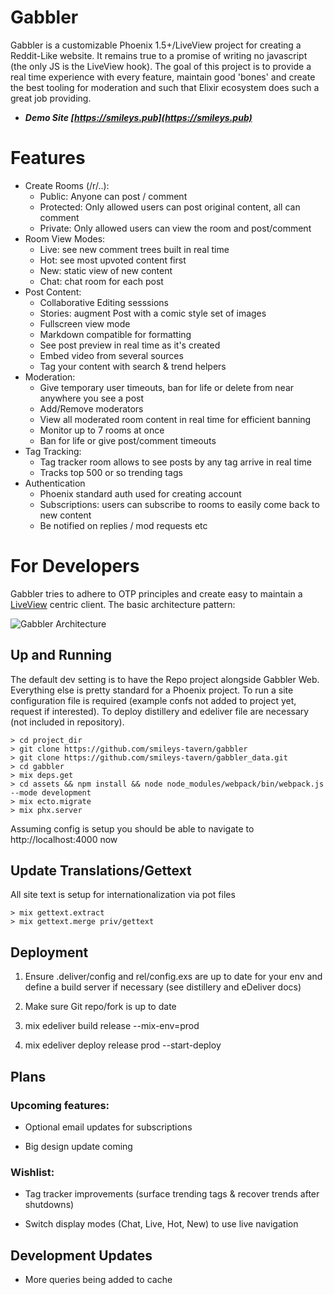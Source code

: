 # Gabbler

Gabbler is a customizable Phoenix 1.5+/LiveView project for creating a Reddit-Like website. It remains true to a promise of writing no javascript (the only JS is the LiveView hook). The goal of this project is to provide a real time experience with every feature, maintain good 'bones' and create the best tooling for moderation and such that Elixir ecosystem does such a great job providing.

- ***Demo Site [https://smileys.pub](https://smileys.pub)***

# Features

- Create Rooms (/r/..):
  - Public: Anyone can post / comment
  - Protected: Only allowed users can post original content, all can comment
  - Private: Only allowed users can view the room and post/comment
- Room View Modes:
  - Live: see new comment trees built in real time
  - Hot: see most upvoted content first
  - New: static view of new content
  - Chat: chat room for each post
- Post Content:
  - Collaborative Editing sesssions
  - Stories: augment Post with a comic style set of images
  - Fullscreen view mode
  - Markdown compatible for formatting
  - See post preview in real time as it's created
  - Embed video from several sources
  - Tag your content with search & trend helpers
- Moderation:
  - Give temporary user timeouts, ban for life or delete from near anywhere you see a post
  - Add/Remove moderators
  - View all moderated room content in real time for efficient banning
  - Monitor up to 7 rooms at once
  - Ban for life or give post/comment timeouts
- Tag Tracking:
  - Tag tracker room allows to see posts by any tag arrive in real time
  - Tracks top 500 or so trending tags
- Authentication
  - Phoenix standard auth used for creating account
  - Subscriptions: users can subscribe to rooms to easily come back to new content
  - Be notified on replies / mod requests etc

# For Developers

Gabbler tries to adhere to OTP principles and create easy to maintain a [LiveView](https://hexdocs.pm/phoenix_live_view/Phoenix.LiveView.html) centric client. The basic architecture pattern:

![Gabbler Architecture](https://res.cloudinary.com/smileys/image/upload/v1594734890/gabbler_architecture_xboelg.jpg "Gabbler Architecture")

## Up and Running

The default dev setting is to have the Repo project alongside Gabbler Web. Everything else is pretty standard for a Phoenix project. To run a site configuration file is required (example confs not added to project yet, request if interested). To deploy distillery and edeliver file are necessary (not included in repository).

```
> cd project_dir
> git clone https://github.com/smileys-tavern/gabbler
> git clone https://github.com/smileys-tavern/gabbler_data.git
> cd gabbler
> mix deps.get
> cd assets && npm install && node node_modules/webpack/bin/webpack.js --mode development
> mix ecto.migrate
> mix phx.server
```

Assuming config is setup you should be able to navigate to http://localhost:4000 now


## Update Translations/Gettext

All site text is setup for internationalization via pot files

```
> mix gettext.extract
> mix gettext.merge priv/gettext
```

## Deployment

1. Ensure .deliver/config and rel/config.exs are up to date for your env and define a build server if necessary (see distillery and eDeliver docs)

2. Make sure Git repo/fork is up to date

3. mix edeliver build release --mix-env=prod

4. mix edeliver deploy release prod --start-deploy


## Plans

### Upcoming features:

- Optional email updates for subscriptions

- Big design update coming


### Wishlist:

- Tag tracker improvements (surface trending tags & recover trends after shutdowns)

- Switch display modes (Chat, Live, Hot, New) to use live navigation


## Development Updates

- More queries being added to cache
